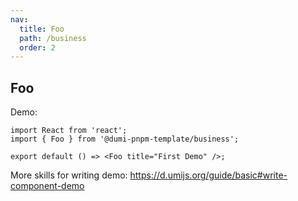 ```yaml
---
nav:
  title: Foo
  path: /business
  order: 2
---
```


## Foo

Demo:

```tsx
import React from 'react';
import { Foo } from '@dumi-pnpm-template/business';

export default () => <Foo title="First Demo" />;
```

More skills for writing demo: https://d.umijs.org/guide/basic#write-component-demo
